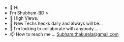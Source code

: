 - 👋 Hi,
-  I’m Shubham-BD >
- 👀 High Views.
- 🌱 New Techs hecks daily and always will be...
- 💞️ I’m looking to collaborate with anybody...... 
- 📫 How to reach me ... Subham.thakurela@gmail.com

<!---
ShubhamThakurela-BD/ShubhamThakurela-BD is a ✨ special ✨ repository because its `README.md` (this file) appears on your GitHub profile.
You can click the Preview link to take a look at your changes.
--->
